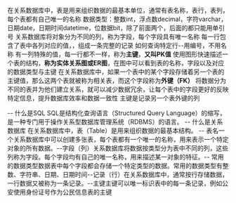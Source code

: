 在关系数据库中，表是用来组织数据的最基本单位，通常有表名称，表行，表列，每个表都有自己唯一的名称
数据类型：整数int，浮点数decimal，字符varchar，日期date，日期时间datetime，位数据bit，除了前面两个，后面的都只能用单引号
关系数据库将对象分为不同的列，称为字段，每个字段具有唯一名称
每一行包含了表中各列对应的值，，组成一条完整的记录
如何查询特定行--用编号，不用名称
有一列特殊的值，每一行都不一样，称为**主键**，**又叫PK值**
使用图形快速描述一个表的结构，**称为实体关系图或ER图**，在图中可以看到表的名称，字段以及对应的数据类型与主键
在关系数据库中，如果一个表中的某个字段存储着另一个表的主键值，那么这两个表就被称为相关表，而这个字段称为**外键（FK）**
将数据分为不同的表并为他们建立关系，就可以减少数据冗余，让每个表中的字段更好的反映特定信息，提升数据库效率和数据一致性
主键是记录另一个表外键的列


-- 什么是SQL
SQL是结构化查询语言（Structured Query Language）的缩写，是一种专门用于操作关系型数据库管理系统（RDBMS）的语言。
-- 什么是关系数据库
在关系数据库中，表（Table）是用来组织数据的最基本结构。
-- 表名一个关系数据库中可以创建多张表，每个表都有一个唯一的名称，用来表示一个特定对象的所有数据。--字段（列）关系数据库将数据按类型分为表中不同的列，这些列称为字段。每个字段均有自己的唯一名称，用来描述某一对象的特征。-- 常用的数据类型数据表中每个字段都会存储一个特定类型的数据。常用的数据类型有整数、字符串、日期、日期时间--记录（行）在关系数据库中，通常按行存储数据，一行数据又被称为一条记录。--主键主键可以唯一标识表中的每一条记录，例如公安使用身份证号作为公民信息表的主键

<!--stackedit_data:
eyJoaXN0b3J5IjpbLTEyMDUyNzM5OTksLTIxMzg0MjQ5MjQsMT
A2NTUzMzY4N119
-->